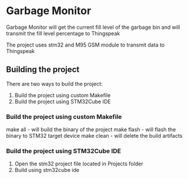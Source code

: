 # Garbage Monitor

Garbage Monitor will get the current fill level of the garbage bin and will transmit the
fill level percentage to Thingspeak

The project uses stm32 and M95 GSM module to transmit data to Thingspeak

## Building the project

There are two ways to build the project:
1. Build the project using custom Makefile
2. Build the project using STM32Cube IDE

### Build the project using custom Makefile

make all - will build the binary of the project
make flash - will flash the binary to STM32 target device
make clean - will delete the build artifacts

### Build the project using STM32Cube IDE

1. Open the stm32 project file located in Projects folder
2. Build using stm32cube ide

